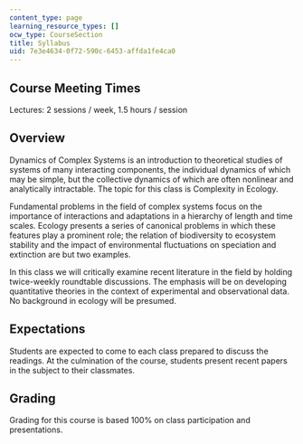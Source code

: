 ```yaml
---
content_type: page
learning_resource_types: []
ocw_type: CourseSection
title: Syllabus
uid: 7e3e4634-0f72-590c-6453-affda1fe4ca0
---
```


Course Meeting Times
--------------------

Lectures: 2 sessions / week, 1.5 hours / session

Overview
--------

Dynamics of Complex Systems is an introduction to theoretical studies of systems of many interacting components, the individual dynamics of which may be simple, but the collective dynamics of which are often nonlinear and analytically intractable. The topic for this class is Complexity in Ecology.

Fundamental problems in the field of complex systems focus on the importance of interactions and adaptations in a hierarchy of length and time scales. Ecology presents a series of canonical problems in which these features play a prominent role; the relation of biodiversity to ecosystem stability and the impact of environmental fluctuations on speciation and extinction are but two examples.

In this class we will critically examine recent literature in the field by holding twice-weekly roundtable discussions. The emphasis will be on developing quantitative theories in the context of experimental and observational data. No background in ecology will be presumed.

Expectations
------------

Students are expected to come to each class prepared to discuss the readings. At the culmination of the course, students present recent papers in the subject to their classmates.

Grading
-------

Grading for this course is based 100% on class participation and presentations.